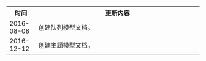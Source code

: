 <table><tbody>
<th width=15%>时间</th>
<th>更新内容</th>
<tr>
<td> 2016-08-08</td>
<td> 创建队列模型文档。</td>
</tr>
<tr>
<td> 2016-12-12</td>
<td> 创建主题模型文档。</td>
</tr>
</tbody></table>
